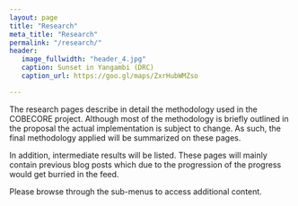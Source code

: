 ```yaml
---
layout: page
title: "Research"
meta_title: "Research"
permalink: "/research/"
header:
   image_fullwidth: "header_4.jpg"
   caption: Sunset in Yangambi (DRC)
   caption_url: https://goo.gl/maps/ZxrHubWMZso

---
```


The research pages describe in detail the methodology used in the COBECORE project. Although most of the methodology is briefly outlined in the proposal the actual implementation is subject to change. As such, the final methodology applied will be summarized on these pages.

In addition, intermediate results will be listed. These pages will mainly contain previous blog posts which due to the progression of the progress would get burried in the feed.

Please browse through the sub-menus to access additional content.